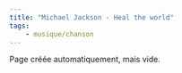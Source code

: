 ```yaml
---
title: "Michael Jackson - Heal the world"
tags:
    - musique/chanson
---
```


Page créée automatiquement, mais vide.
